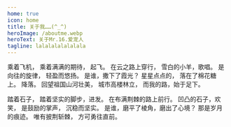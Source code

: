 ```yaml
---
home: true
icon: home
title: 关于我……(^_^)
heroImage: /aboutme.webp
heroText: 关于Mr.16.爱宠人
tagline: lalalalalalalala
---
```


乘着飞机，
乘着满满的期待，
起飞。
在云之路上穿行，
雪白的小羊，歌唱。
是向往的旋律，
轻盈而悠扬。
是谁，撒下了霞光？
星星点点的，
落在了棉花糖上。
降落。
回望祖国山河壮美，
城市高楼林立，
而我的路，始于足下。

踏着石子，
踏着坚实的脚步，进发。
在布满荆棘的路上前行。
凹凸的石子，欢笑，
是鼓励的掌声，
沉稳而坚实。
是谁，磨平了棱角，磨出了心境？
那是岁月的痕迹。
唯有披荆斩棘，
方可勇往直前。
